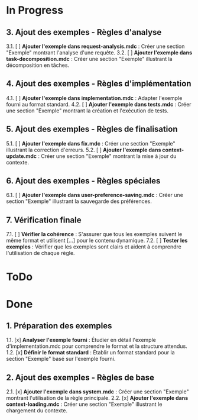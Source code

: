 # In Progress

## 3. Ajout des exemples - Règles d'analyse
3.1. [ ] **Ajouter l'exemple dans request-analysis.mdc** : Créer une section "Exemple" montrant l'analyse d'une requête.
3.2. [ ] **Ajouter l'exemple dans task-decomposition.mdc** : Créer une section "Exemple" illustrant la décomposition en tâches.

## 4. Ajout des exemples - Règles d'implémentation
4.1. [ ] **Ajouter l'exemple dans implementation.mdc** : Adapter l'exemple fourni au format standard.
4.2. [ ] **Ajouter l'exemple dans tests.mdc** : Créer une section "Exemple" montrant la création et l'exécution de tests.

## 5. Ajout des exemples - Règles de finalisation
5.1. [ ] **Ajouter l'exemple dans fix.mdc** : Créer une section "Exemple" illustrant la correction d'erreurs.
5.2. [ ] **Ajouter l'exemple dans context-update.mdc** : Créer une section "Exemple" montrant la mise à jour du contexte.

## 6. Ajout des exemples - Règles spéciales
6.1. [ ] **Ajouter l'exemple dans user-preference-saving.mdc** : Créer une section "Exemple" illustrant la sauvegarde des préférences.

## 7. Vérification finale
7.1. [ ] **Vérifier la cohérence** : S'assurer que tous les exemples suivent le même format et utilisent [...] pour le contenu dynamique.
7.2. [ ] **Tester les exemples** : Vérifier que les exemples sont clairs et aident à comprendre l'utilisation de chaque règle.

# ToDo

# Done

## 1. Préparation des exemples
1.1. [x] **Analyser l'exemple fourni** : Étudier en détail l'exemple d'implementation.mdc pour comprendre le format et la structure attendus.
1.2. [x] **Définir le format standard** : Établir un format standard pour la section "Exemple" basé sur l'exemple fourni.

## 2. Ajout des exemples - Règles de base
2.1. [x] **Ajouter l'exemple dans system.mdc** : Créer une section "Exemple" montrant l'utilisation de la règle principale.
2.2. [x] **Ajouter l'exemple dans context-loading.mdc** : Créer une section "Exemple" illustrant le chargement du contexte. 